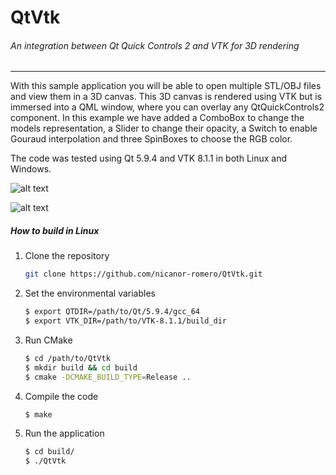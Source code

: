 # QtVtk
###### An integration between Qt Quick Controls 2 and VTK for 3D rendering
___

With this sample application you will be able to open multiple STL/OBJ files and view them in a 3D canvas.
This 3D canvas is rendered using VTK but is immersed into a QML window, where you can overlay any QtQuickControls2 component. In this example we have added a ComboBox to change the models representation, a Slider to change their opacity, a Switch to enable Gouraud interpolation and three SpinBoxes to choose the RGB color.

The code was tested using Qt 5.9.4 and VTK 8.1.1 in both Linux and Windows.

![alt text](https://media.giphy.com/media/NsIBsDdRJ2rw7OL2kf/giphy.gif "Import and view STL files")

![alt text](https://media.giphy.com/media/5e1NH8IHLmuV3EiI9T/giphy.gif "Overlay QtQuickControls2 components")


##### How to build in Linux

1. Clone the repository
    ```sh
    git clone https://github.com/nicanor-romero/QtVtk.git
    ```

2. Set the environmental variables
    ```sh
    $ export QTDIR=/path/to/Qt/5.9.4/gcc_64
    $ export VTK_DIR=/path/to/VTK-8.1.1/build_dir
    ```

3. Run CMake
    ```sh
    $ cd /path/to/QtVtk
    $ mkdir build && cd build
    $ cmake -DCMAKE_BUILD_TYPE=Release ..
    ```

4. Compile the code
    ```sh
    $ make
    ```

5. Run the application
    ```sh
    $ cd build/
    $ ./QtVtk
    ```

